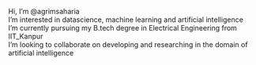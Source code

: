 Hi, I’m @agrimsaharia<br>
I’m interested in datascience, machine learning and artificial intelligence<br>
I’m currently pursuing my B.tech degree in Electrical Engineering from IIT_Kanpur<br>
I’m looking to collaborate on developing and researching in the domain of artificial intelligence

<!---
agrimsaharia/agrimsaharia is a ✨ special ✨ repository because its `README.md` (this file) appears on your GitHub profile.
You can click the Preview link to take a look at your changes.
--->
